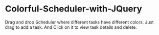 # Colorful-Scheduler-with-JQuery

Drag and drop Scheduler where different tasks have different colors. Just drag to add a task. And Click on it to view task details and delete.
